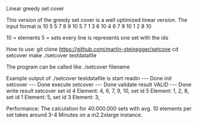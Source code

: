 Linear greedy set cover 

This version of the greedy set cover is a well optimized linear version. 
The input format is 
10 5
5 7 8 9 10
5 7
1 3 6 10
4 6 7 9 10
1 2 8 10

10 = elements
5  = sets
every line is represents one set with the ids

How to use:
git clone https://github.com/martin-steinegger/setcove
cd setcover
make
./setcover testdatafile


The program can be called like ./setcover filename

Example output of ./setcover testdatafile is
start readin --- Done
init setcover --- Done
execute setcover --- Done
validate result  VALID  --- Done
write result setcover
set id 4 Element: 4, 6, 7, 9, 10,
set id 5 Element: 1, 2, 8,
set id 1 Element: 5,
set id 3 Element: 3,

Performance: 
The calculation for 40.000.000 sets with avg. 10 elements per set takes around 3-4 Minutes on a m2.2xlarge instance. 
